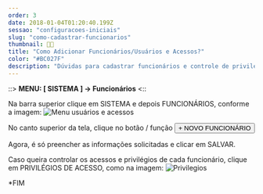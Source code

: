 ```yaml
---
order: 3
date: 2018-01-04T01:20:40.199Z
sessao: "configuracoes-iniciais"
slug: "como-cadastrar-funcionarios"
thumbnail: 👨‍💻
title: "Como Adicionar Funcionários/Usuários e Acessos?"
color: "#BC027F"
description: "Dúvidas para cadastrar funcionários e controle de privilégio? Confira este passo a passo que nós te ajudamos!"
---
```


::> <b>MENU: [ SISTEMA ] -> Funcionários</b> <::

Na barra superior clique em SISTEMA e depois FUNCIONÁRIOS, conforme a imagem:
<img alt="Menu usuários e acessos" src="https://user-images.githubusercontent.com/7254854/132569158-06b28897-4d19-4cf6-9be6-7c1cbfa19613.png">

No canto superior da tela, clique no botão / função <button class="border-2 border-blue-600 text-blue-600 p-1 rounded-lg">+ NOVO FUNCIONÁRIO</button>

Agora, é só preencher as informações solicitadas e clicar em SALVAR.

Caso queira controlar os acessos e privilégios de cada funcionário, clique em PRIVILÉGIOS DE ACESSO, como na imagem:
![Privilegios](https://user-images.githubusercontent.com/7254854/132570326-b4a3e156-1a9f-4158-b6c9-2a7d79ab68dc.png)


*FIM